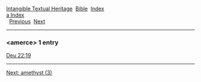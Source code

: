 [Intangible Textual Heritage](../../index)  [Bible](../index) 
[Index](index)   
[a Index](_a_)  
  [Previous](c00474)  [Next](c00476) 

------------------------------------------------------------------------

### &lt;amerce&gt; 1 entry

[Deu 22:19](../kjv/deu022.htm#019)  

------------------------------------------------------------------------

[Next: amethyst (3)](c00476)
